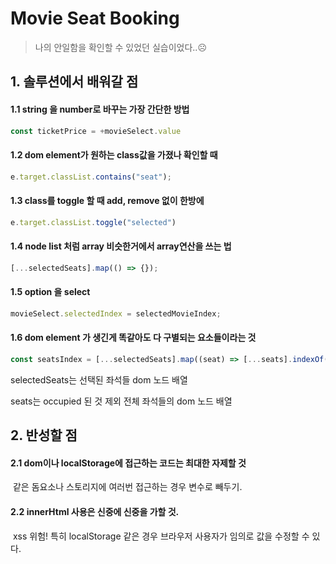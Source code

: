 # Movie Seat Booking

>나의 안일함을 확인할 수 있었던 실습이었다..☹️



## 1. 솔루션에서 배워갈 점



#### 1.1 string 을 number로 바꾸는 가장 간단한 방법

```javascript
const ticketPrice = +movieSelect.value
```



#### 1.2 dom element가 원하는 class값을 가졌나 확인할 때

```javascript
e.target.classList.contains("seat");
```



#### 1.3 class를 toggle 할 때 add, remove 없이 한방에

```javascript
e.target.classList.toggle("selected")
```



#### 1.4 node list 처럼 array 비슷한거에서 array연산을 쓰는 법

```javascript
[...selectedSeats].map(() => {});
```



#### 1.5 option 을 select

```javascript
movieSelect.selectedIndex = selectedMovieIndex;
```



#### 1.6 dom element 가 생긴게 똑같아도 다 구별되는 요소들이라는 것 

```javascript
const seatsIndex = [...selectedSeats].map((seat) => [...seats].indexOf(seat));
```

selectedSeats는 선택된 좌석들 dom 노드 배열

seats는 occupied 된 것 제외 전체 좌석들의 dom 노드 배열



## 2. 반성할 점



#### 2.1 dom이나 localStorage에 접근하는 코드는 최대한 자제할 것

​	같은 돔요소나 스토리지에 여러번 접근하는 경우 변수로 빼두기.



#### 2.2 innerHtml 사용은 신중에 신중을 가할 것.

​	xss 위험! 특히 localStorage 같은 경우 브라우저 사용자가 임의로 값을 수정할 수 있다.	

